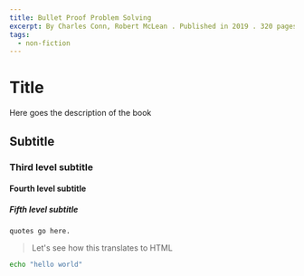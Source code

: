 ```yaml
---
title: Bullet Proof Problem Solving 
excerpt: By Charles Conn, Robert McLean . Published in 2019 . 320 pages
tags:
  - non-fiction
---
```


# Title

Here goes the description of the book 

## Subtitle

### Third level subtitle

#### Fourth level subtitle

##### Fifth level subtitle

`quotes go here.`

> Let's see how this translates to HTML

```bash
echo "hello world"
```

